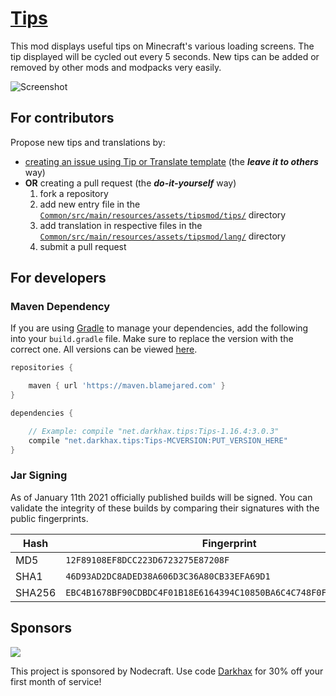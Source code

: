 # [Tips](https://www.curseforge.com/minecraft/mc-mods/tips)

This mod displays useful tips on Minecraft's various loading screens. The tip displayed will be cycled out every 5
seconds. New tips can be added or removed by other mods and modpacks very easily.

![Screenshot](https://i.imgur.com/bHolrsC.png)

## For contributors

Propose new tips and translations by:

- [creating an issue using Tip or Translate template](https://github.com/Darkhax-Minecraft/Tips/issues/new/choose)
  (the ***leave it to others*** way)
- **OR** creating a pull request (the ***do-it-yourself*** way)
    1. fork a repository
    2. add new entry file in
       the [`Common/src/main/resources/assets/tipsmod/tips/`](Common/src/main/resources/assets/tipsmod/tips/) directory
    3. add translation in respective files in
       the [`Common/src/main/resources/assets/tipsmod/lang/`](Common/src/main/resources/assets/tipsmod/lang/) directory
    4. submit a pull request

## For developers

### Maven Dependency

If you are using [Gradle](https://gradle.org) to manage your dependencies, add the following into your `build.gradle`
file. Make sure to replace the version with the correct one. All versions can be
viewed [here](https://maven.blamejared.com/net/darkhax/openloader/).

```gradle
repositories {

    maven { url 'https://maven.blamejared.com' }
}

dependencies {

    // Example: compile "net.darkhax.tips:Tips-1.16.4:3.0.3"
    compile "net.darkhax.tips:Tips-MCVERSION:PUT_VERSION_HERE"
}
```

### Jar Signing

As of January 11th 2021 officially published builds will be signed. You can validate the integrity of these builds by
comparing their signatures with the public fingerprints.

| Hash   | Fingerprint                                                        |
|--------|--------------------------------------------------------------------|
| MD5    | `12F89108EF8DCC223D6723275E87208F`                                 |
| SHA1   | `46D93AD2DC8ADED38A606D3C36A80CB33EFA69D1`                         |
| SHA256 | `EBC4B1678BF90CDBDC4F01B18E6164394C10850BA6C4C748F0FA95F2CB083AE5` |

## Sponsors

[//]: # (https://github.blog/changelog/2022-05-19-specify-theme-context-for-images-in-markdown-beta/)
<picture>
  <source media="(prefers-color-scheme: dark)" srcset="https://cms-assets.nodecraft.com/f/133932/1938x400/63d810269f/logo-on-black-download.png">
  <img src="https://cms-assets.nodecraft.com/f/133932/1938x400/9e01cbcb2d/logo-on-white-download.png">
</picture>

This project is sponsored by Nodecraft. Use code [Darkhax](https://nodecraft.com/r/darkhax) for 30% off your first month
of service!